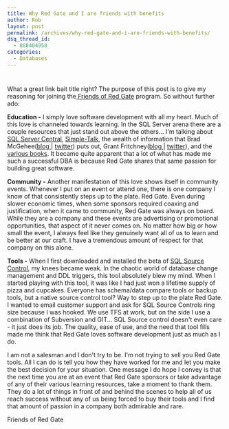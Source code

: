```yaml
---
title: Why Red Gate and I are friends with benefits
author: Rob
layout: post
permalink: /archives/why-red-gate-and-i-are-friends-with-benefits/
dsq_thread_id:
  - 888404958
categories:
  - Databases
---
```

# 

What a great link bait title right? The purpose of this post is to give my reasoning for joining the[ Friends of Red Gate][1] program. So without further ado: 

 [1]: https://www.red-gate.com/

**Education -** I simply love software development with all my heart. Much of this love is channeled towards learning. In the SQL Server arena there are a couple resources that just stand out above the others... I'm talking about [SQL Server Central][2], [Simple-Talk][3], the wealth of information that Brad McGehee([blog ][4]| [twitter][5]) puts out, Grant Fritchney([blog ][6]| [twitter][7]), and the [various books][8]. It became quite apparent that a lot of what has made me such a successful DBA is because Red Gate shares that same passion for building great software.

 [2]: https://www.sqlservercentral.com/
 [3]: https://www.simple-talk.com/
 [4]: http://www.bradmcgehee.com/
 [5]: https://twitter.com/#!/bradmcgehee
 [6]: https://www.scarydba.com/
 [7]: https://twitter.com/#!/GFritchey
 [8]: https://www.red-gate.com/our-company/about/book-store/

**Community -** Another manifestation of this love shows itself in community events. Whenever I put on an event or attend one, there is one company I know of that consistently steps up to the plate. Red Gate. Even during slower economic times, when some sponsors required coaxing and justification, when it came to community, Red Gate was always on board. While they are a company and these events are advertising or promotional opportunities, that aspect of it never comes on. No matter how big or how small the event, I always feel like they genuinely want all of us to learn and be better at our craft. I have a tremendous amount of respect for that company on this alone.

**Tools -** When I first downloaded and installed the beta of [SQL Source Control][9], my knees became weak. In the chaotic world of database change management and DDL triggers, this tool absolutely blew my mind. When I started playing with this tool, it was like I had just won a lifetime supply of pizza and cupcakes. Everyone has schema/data compare tools or backup tools, but a native source control tool? Way to step up to the plate Red Gate. I wanted to email customer support and ask for SQL Source Controls ring size because I was hooked. We use TFS at work, but on the side I use a combination of Subversion and GIT... SQL Source control doesn't even care - it just does its job. The quality, ease of use, and the need that tool fills made me think that Red Gate loves software development just as much as I do.

 [9]: https://www.red-gate.com/products/sql-development/sql-source-control/

I am not a salesman and I don't try to be. I'm not trying to sell you Red Gate tools. All I can do is tell you how they have worked for me and let you make the best decision for your situation. One message I do hope I convey is that the next time you are at an event that Red Gate sponsors or take advantage of any of their various learning resources, take a moment to thank them. They do a lot of things in front of and behind the scenes to help all of us reach success without any of us being forced to buy their tools and I find that amount of passion in a company both admirable and rare.

Friends of Red Gate